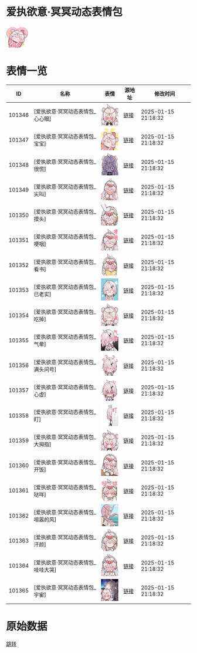 # 爱执欲意·冥冥动态表情包

<img src="./cover.png" height="60" alt="cover" />

# 表情一览

|ID|名称|表情|源地址|修改时间|
|----|----|----|----|----|
|101346|[爱执欲意·冥冥动态表情包_心心眼]|<img src="./pic/101346_%5B爱执欲意·冥冥动态表情包_心心眼%5D.gif" height="60" alt="心心眼"/>|[链接](https://i0.hdslb.com/bfs/garb/9ac9809e81299d2782e593388985e95e1ec0961c.gif)|2025-01-15 21:18:32|
|101347|[爱执欲意·冥冥动态表情包_宝宝]|<img src="./pic/101347_%5B爱执欲意·冥冥动态表情包_宝宝%5D.gif" height="60" alt="宝宝"/>|[链接](https://i0.hdslb.com/bfs/garb/2b9a0092f7845b331182372a4183f1ba40b7d8e4.gif)|2025-01-15 21:18:32|
|101348|[爱执欲意·冥冥动态表情包_很慌]|<img src="./pic/101348_%5B爱执欲意·冥冥动态表情包_很慌%5D.gif" height="60" alt="很慌"/>|[链接](https://i0.hdslb.com/bfs/garb/86d6e2b6af8e7f7f85b9d1eab9fceebfabb40616.gif)|2025-01-15 21:18:32|
|101349|[爱执欲意·冥冥动态表情包_尖叫]|<img src="./pic/101349_%5B爱执欲意·冥冥动态表情包_尖叫%5D.gif" height="60" alt="尖叫"/>|[链接](https://i0.hdslb.com/bfs/garb/76d967856a65717b4c7c9d1361d8df19d0cfb154.gif)|2025-01-15 21:18:32|
|101350|[爱执欲意·冥冥动态表情包_摸头]|<img src="./pic/101350_%5B爱执欲意·冥冥动态表情包_摸头%5D.gif" height="60" alt="摸头"/>|[链接](https://i0.hdslb.com/bfs/garb/8161ecba9563294989498466db46a57704de8b56.gif)|2025-01-15 21:18:32|
|101351|[爱执欲意·冥冥动态表情包_哽咽]|<img src="./pic/101351_%5B爱执欲意·冥冥动态表情包_哽咽%5D.gif" height="60" alt="哽咽"/>|[链接](https://i0.hdslb.com/bfs/garb/fce28b2f427b635e1f452f00eb73ede7129bfa39.gif)|2025-01-15 21:18:32|
|101352|[爱执欲意·冥冥动态表情包_看书]|<img src="./pic/101352_%5B爱执欲意·冥冥动态表情包_看书%5D.gif" height="60" alt="看书"/>|[链接](https://i0.hdslb.com/bfs/garb/9b481a915b820c7ac673eb30b553ea1cb9d70197.gif)|2025-01-15 21:18:32|
|101353|[爱执欲意·冥冥动态表情包_已老实]|<img src="./pic/101353_%5B爱执欲意·冥冥动态表情包_已老实%5D.gif" height="60" alt="已老实"/>|[链接](https://i0.hdslb.com/bfs/garb/f874f5db535dd17b3cca80c4318138198134e9a9.gif)|2025-01-15 21:18:32|
|101354|[爱执欲意·冥冥动态表情包_吃掉]|<img src="./pic/101354_%5B爱执欲意·冥冥动态表情包_吃掉%5D.gif" height="60" alt="吃掉"/>|[链接](https://i0.hdslb.com/bfs/garb/450ead62087c4d181e26551ee1b7e9a457fde003.gif)|2025-01-15 21:18:32|
|101355|[爱执欲意·冥冥动态表情包_气晕]|<img src="./pic/101355_%5B爱执欲意·冥冥动态表情包_气晕%5D.gif" height="60" alt="气晕"/>|[链接](https://i0.hdslb.com/bfs/garb/244d1e1b3e89ee7006e1717050aa85ebd70439fa.gif)|2025-01-15 21:18:32|
|101356|[爱执欲意·冥冥动态表情包_满头问号]|<img src="./pic/101356_%5B爱执欲意·冥冥动态表情包_满头问号%5D.gif" height="60" alt="满头问号"/>|[链接](https://i0.hdslb.com/bfs/garb/f090401ca63de71e1d3f0b3272b898c7ddb7b661.gif)|2025-01-15 21:18:32|
|101357|[爱执欲意·冥冥动态表情包_心虚]|<img src="./pic/101357_%5B爱执欲意·冥冥动态表情包_心虚%5D.gif" height="60" alt="心虚"/>|[链接](https://i0.hdslb.com/bfs/garb/a9107a8c6a79398c1d992b26010a3d2844642220.gif)|2025-01-15 21:18:32|
|101358|[爱执欲意·冥冥动态表情包_盯]|<img src="./pic/101358_%5B爱执欲意·冥冥动态表情包_盯%5D.gif" height="60" alt="盯"/>|[链接](https://i0.hdslb.com/bfs/garb/16fc5148cd685d7b1a66902a010dfd4e2245d4cf.gif)|2025-01-15 21:18:32|
|101359|[爱执欲意·冥冥动态表情包_大拇指]|<img src="./pic/101359_%5B爱执欲意·冥冥动态表情包_大拇指%5D.gif" height="60" alt="大拇指"/>|[链接](https://i0.hdslb.com/bfs/garb/ddd3e5b11e5af945d86c9fe5de3da6b28a1a98c6.gif)|2025-01-15 21:18:32|
|101360|[爱执欲意·冥冥动态表情包_开饭]|<img src="./pic/101360_%5B爱执欲意·冥冥动态表情包_开饭%5D.gif" height="60" alt="开饭"/>|[链接](https://i0.hdslb.com/bfs/garb/4466c00858f7f75a0586979f7d27e859b33dd31b.gif)|2025-01-15 21:18:32|
|101361|[爱执欲意·冥冥动态表情包_哒咩]|<img src="./pic/101361_%5B爱执欲意·冥冥动态表情包_哒咩%5D.gif" height="60" alt="哒咩"/>|[链接](https://i0.hdslb.com/bfs/garb/a8749e93e43649e32a1b6454f6e418bc47979279.gif)|2025-01-15 21:18:32|
|101362|[爱执欲意·冥冥动态表情包_喧嚣的风]|<img src="./pic/101362_%5B爱执欲意·冥冥动态表情包_喧嚣的风%5D.gif" height="60" alt="喧嚣的风"/>|[链接](https://i0.hdslb.com/bfs/garb/4c51d215d0b312892a60ef33879187570030c448.gif)|2025-01-15 21:18:32|
|101363|[爱执欲意·冥冥动态表情包_汗颜]|<img src="./pic/101363_%5B爱执欲意·冥冥动态表情包_汗颜%5D.gif" height="60" alt="汗颜"/>|[链接](https://i0.hdslb.com/bfs/garb/d6853b13745fc2bbc3cd92028c8b77fd59e0a0f2.gif)|2025-01-15 21:18:32|
|101364|[爱执欲意·冥冥动态表情包_哇哇大哭]|<img src="./pic/101364_%5B爱执欲意·冥冥动态表情包_哇哇大哭%5D.gif" height="60" alt="哇哇大哭"/>|[链接](https://i0.hdslb.com/bfs/garb/12c172b2bf21c851d1d7a7983e39dda93926091c.gif)|2025-01-15 21:18:32|
|101365|[爱执欲意·冥冥动态表情包_宇宙]|<img src="./pic/101365_%5B爱执欲意·冥冥动态表情包_宇宙%5D.gif" height="60" alt="宇宙"/>|[链接](https://i0.hdslb.com/bfs/garb/405603bd782d6906353cf1c6f19f7026052846e6.gif)|2025-01-15 21:18:32|

# 原始数据

[跳转](./raw.json)

